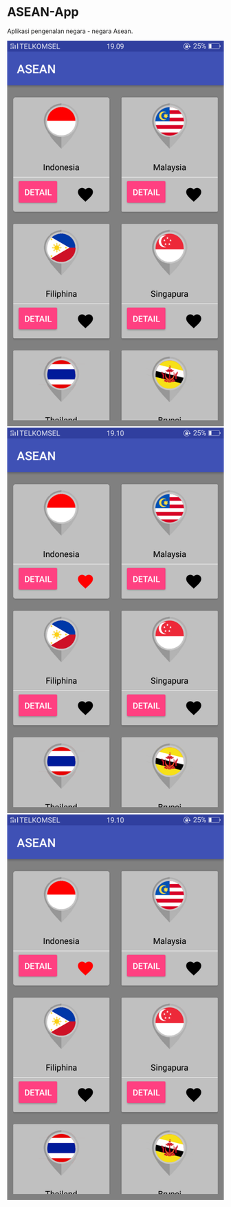 # ASEAN-App
Aplikasi pengenalan negara - negara Asean.

![Halaman Awal](https://github.com/wahyuirgan/ASEAN-App/blob/master/screenshot/Screenshot_2018-11-08-19-09-59-35.png)
![Tes Tombol Favorite](https://github.com/wahyuirgan/ASEAN-App/blob/master/screenshot/Screenshot_2018-11-08-19-10-05-31.png)
![Halaman Detail](https://github.com/wahyuirgan/ASEAN-App/blob/master/screenshot/Screenshot_2018-11-08-19-10-05-31.png)
